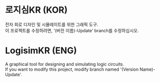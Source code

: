 # 로지심KR (KOR)
전자 회로 디자인 및 시뮬레이트를 위한 그래픽 도구.<br>
이 프로젝트를 수정하려면, '(버전 이름)-Update' branch를 수정하십시오.

# LogisimKR (ENG)
A graphical tool for designing and simulating logic circuits.<br>
If you want to modify this project, modify branch named '(Version Name)-Update'.
